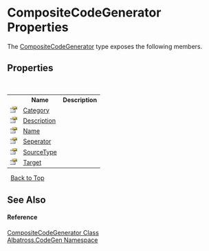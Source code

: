 # CompositeCodeGenerator Properties
 

The <a href="6822AF00">CompositeCodeGenerator</a> type exposes the following members.


## Properties
&nbsp;<table><tr><th></th><th>Name</th><th>Description</th></tr><tr><td>![Public property](media/pubproperty.gif "Public property")</td><td><a href="207EF351">Category</a></td><td /></tr><tr><td>![Public property](media/pubproperty.gif "Public property")</td><td><a href="703E8371">Description</a></td><td /></tr><tr><td>![Public property](media/pubproperty.gif "Public property")</td><td><a href="705A7F7D">Name</a></td><td /></tr><tr><td>![Public property](media/pubproperty.gif "Public property")</td><td><a href="473707EC">Seperator</a></td><td /></tr><tr><td>![Public property](media/pubproperty.gif "Public property")</td><td><a href="6FFAE4C8">SourceType</a></td><td /></tr><tr><td>![Public property](media/pubproperty.gif "Public property")</td><td><a href="AC176F7F">Target</a></td><td /></tr></table>&nbsp;
<a href="#compositecodegenerator-properties">Back to Top</a>

## See Also


#### Reference
<a href="6822AF00">CompositeCodeGenerator Class</a><br /><a href="DCDDD28E">Albatross.CodeGen Namespace</a><br />